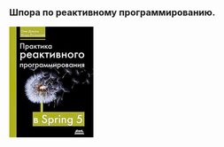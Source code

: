 ### Шпора по реактивному программированию.
![practice-reactive-programming-in-spring-5.jpg](practice-reactive-programming-in-spring-5.jpg)
